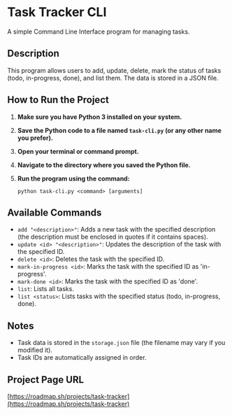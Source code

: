# Task Tracker CLI

A simple Command Line Interface program for managing tasks.

## Description

This program allows users to add, update, delete, mark the status of tasks (todo, in-progress, done), and list them. The data is stored in a JSON file.

## How to Run the Project

1.  **Make sure you have Python 3 installed on your system.**
2.  **Save the Python code to a file named `task-cli.py` (or any other name you prefer).**
3.  **Open your terminal or command prompt.**
4.  **Navigate to the directory where you saved the Python file.**
5.  **Run the program using the command:**

    ```
    python task-cli.py <command> [arguments]
    ```

## Available Commands

* `add "<description>"`: Adds a new task with the specified description (the description must be enclosed in quotes if it contains spaces).
* `update <id> "<description>"`: Updates the description of the task with the specified ID.
* `delete <id>`: Deletes the task with the specified ID.
* `mark-in-progress <id>`: Marks the task with the specified ID as 'in-progress'.
* `mark-done <id>`: Marks the task with the specified ID as 'done'.
* `list`: Lists all tasks.
* `list <status>`: Lists tasks with the specified status (todo, in-progress, done).

## Notes

* Task data is stored in the `storage.json` file (the filename may vary if you modified it).
* Task IDs are automatically assigned in order.

## Project Page URL

[https://roadmap.sh/projects/task-tracker](https://roadmap.sh/projects/task-tracker)
